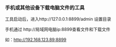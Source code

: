 ### 手机或其他设备下载电脑文件的工具



工具启动后，进入http://127.0.0.1:8899/admin 设置目录

手机通过 http://局域网电脑ip:8899查看文件和下载文件

如：http://192.168.123.89:8899